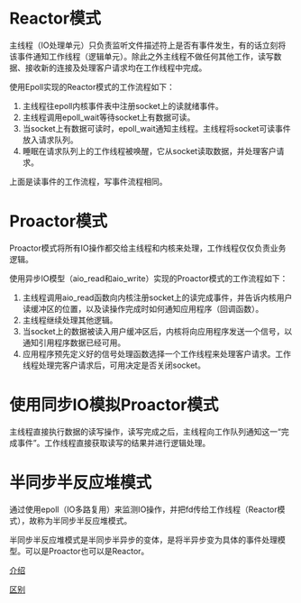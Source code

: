 # Reactor模式
主线程（IO处理单元）只负责监听文件描述符上是否有事件发生，有的话立刻将该事件通知工作线程（逻辑单元）。除此之外主线程不做任何其他工作，读写数据、接收新的连接及处理客户请求均在工作线程中完成。



使用Epoll实现的Reactor模式的工作流程如下：

1. 主线程往epoll内核事件表中注册socket上的读就绪事件。
2. 主线程调用epoll_wait等待socket上有数据可读。
3. 当socket上有数据可读时，epoll_wait通知主线程。主线程将socket可读事件放入请求队列。
4. 睡眠在请求队列上的工作线程被唤醒，它从socket读取数据，并处理客户请求。

上面是读事件的工作流程，写事件流程相同。



# Proactor模式

Proactor模式将所有IO操作都交给主线程和内核来处理，工作线程仅仅负责业务逻辑。

使用异步IO模型（aio_read和aio_write）实现的Proactor模式的工作流程如下：

1. 主线程调用aio_read函数向内核注册socket上的读完成事件，并告诉内核用户读缓冲区的位置，以及读操作完成时如何通知应用程序（回调函数）。
2. 主线程继续处理其他逻辑。
3. 当socket上的数据被读入用户缓冲区后，内核将向应用程序发送一个信号，以通知引用程序数据已经可用。
4. 应用程序预先定义好的信号处理函数选择一个工作线程来处理客户请求。工作线程处理完客户请求后，可用决定是否关闭socket。





# 使用同步IO模拟Proactor模式

主线程直接执行数据的读写操作，读写完成之后，主线程向工作队列通知这一“完成事件”。工作线程直接获取读写的结果并进行逻辑处理。





# 半同步半反应堆模式

​    通过使用epoll（IO多路复用）来监测IO操作，并把fd传给工作线程（Reactor模式），故称为半同步半反应堆模式。



半同步半反应堆模式是半同步半异步的变体，是将半异步变为具体的事件处理模型。可以是Proactor也可以是Reactor。





[介绍](https://www.jianshu.com/p/b132caf4f91b)



[区别](https://www.zhihu.com/question/26943938/answer/656823089)